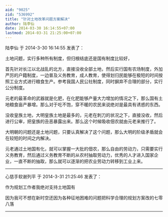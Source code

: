 ```yaml
---
aid: "9025"
zid: "536992"
title: "针对土地改革问题方案解决"
author: 陆李仙
date: 2014-03-30 16:14:55+07:00
lastmod: 2014-03-31 21:25:00+07:00
---
```


陆李仙 于 2014-3-30 16:14:55 发表了：

土地问题，实行多种所有制度，但归根结底还是国有制度比较好，

首先针对长江以北战乱的北方，直接没收全部土地，然后实行国有农场制度，外加严厉的户籍制度，一边普及义务教育，成人教育，使得划归民能够在极短的时间按照工业方式进行粮食生产。参考我国人民公社制度，同时摒弃不合理的部分，实行公分制度。

元老的最革命的武器就是化肥，在化肥能够产量大力增加的情况之下，那么国有土地粮食亩产暴增。那么对于吃不饱，穿不暖的农民来说绝对是最具有诱惑的东西。

没收皇族土地，大明皇族土地是最多的，元老在刺刀的状况之下，直接没收，然后进行公审，把皇族的丑恶暴露出来。那么这个时候吸收佃农就由元老来推行了。

大明朝的问题还是土地问题，只要认真解决了这个问题，那么大明的阶级矛盾就会在较短的时间之内解决。

元老通过土地国有化，就可以掌握一大批的佃农，那么自由的劳动力，只需要实行义务教育，然后通过义务教育不断的从农村抽取劳动力，优秀的人才进入国家企业，一直不断的抽取，那么就可以逐渐的把农业劳动力转移到工业上来。

---

心慈手软谢列平 于 2014-3-31 21:25:46 发表了：

作为规划工作者我绝对支持土地国有

因为我可不想在新时空还因为各种征地困难的问题把科学合理的规划方案改的七零八落

---
